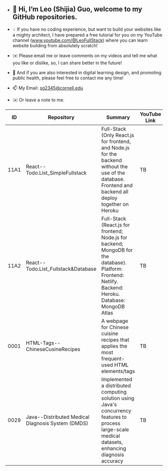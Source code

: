 - ## 👋 Hi, I’m Leo (Shijia) Guo, welcome to my GitHub repositories.
- 💡 If you have no coding experience, but want to build your websites like a mighty architect, <be> I have prepared a free tutorial for you on my YouTube channel <be> (www.youtube.com/@LeoFullStack) where you can learn website building from absolutely scratch!
- ✉️ Please email me or leave comments on my videos and tell me what you like or dislike, so, I can share better in the future! 

- 👀 And if you are also interested in digital learning design, and promoting public health, <be> please feel free to contact me any time!
- 📫 My Email: sg2345@cornell.edu
- ✉️ Or leave a note to me.

|ID|Repository|Summary|YouTube Link|
|----------|----------|----------|----------|
|11A1|React--Todo.List_SimpleFullstack|Full-Stack (Only React.js for frontend, and Node.js for the backend without the use of the database. Frontend and backend all deploy together on Heroku | TB |
|11A2|React--Todo.List_Fullstack&Database|Full-Stack (React.js for frontend; Node.js for backend; MongoDB for the database). Platform: Frontend: Netlify. Backend: Heroku. Database: MongoDB Atlas| TB |
|0001|HTML-Tags--ChineseCusineRecipes|A webpage for Chinese cuisine recipes that applies the most frequent-used HTML elements/tags | TB |
|0029|Java--Distributed Medical Diagnosis System (DMDS)|Implemented a distributed computing solution using Java's concurrency features to process large-scale medical datasets, enhancing diagnosis accuracy | TB |
